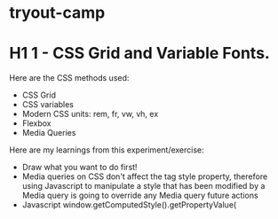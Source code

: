 # tryout-camp
# H1 1 - CSS Grid and Variable Fonts.

Here are the CSS methods used:

* CSS Grid
* CSS variables
* Modern CSS units: rem, fr, vw, vh, ex
* Flexbox
* Media Queries

Here are my learnings from this experiment/exercise:

* Draw what you want to do first!
* Media queries on CSS don't affect the tag style property, therefore using Javascript to manipulate a style that has been modified by a Media query is going to override any Media query future actions
* Javascript window.getComputedStyle(<target>).getPropertyValue(<style name as in css>) can be very useful to retrieve the real value of the CSS because if it is modified by the media query it won't change on the the inline style
* <input type="range" onChange="<yourFunction>"> onChange don't really work on this input type, must use onInput
* To find the right sizes for the screen and proportions can be laborious

Useful links:

* https://desenvolvimentoparaweb.com/css/unidades-css-rem-vh-vw-vmin-vmax-ex-ch/
* https://developer.mozilla.org/en-US/docs/Web/CSS/CSS_Fonts/Variable_Fonts_Guide
* https://css-tricks.com/one-file-many-options-using-variable-fonts-web/
* https://css-tricks.com/snippets/css/complete-guide-grid/
* https://css-tricks.com/snippets/css/a-guide-to-flexbox/
* https://developer.mozilla.org/pt-BR/docs/Web/Guide/CSS/CSS_Media_queries
* https://labs.jensimmons.com/